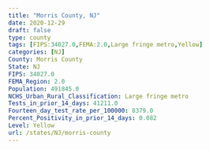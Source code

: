 ```yaml
---
title: "Morris County, NJ"
date: 2020-12-29
draft: false
type: county
tags: [FIPS:34027.0,FEMA:2.0,Large fringe metro,Yellow]
categories: [NJ]
County: Morris County
State: NJ
FIPS: 34027.0
FEMA_Region: 2.0
Population: 491845.0
NCHS_Urban_Rural_Classification: Large fringe metro
Tests_in_prior_14_days: 41211.0
Fourteen_day_test_rate_per_100000: 8379.0
Percent_Positivity_in_prior_14_days: 0.082
Level: Yellow
url: /states/NJ/morris-county
---
```




